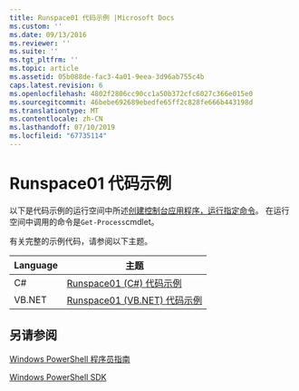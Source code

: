 ```yaml
---
title: Runspace01 代码示例 |Microsoft Docs
ms.custom: ''
ms.date: 09/13/2016
ms.reviewer: ''
ms.suite: ''
ms.tgt_pltfrm: ''
ms.topic: article
ms.assetid: 05b088de-fac3-4a01-9eea-3d96ab755c4b
caps.latest.revision: 6
ms.openlocfilehash: 4802f2806cc90cc1a50b372cfc6027c366e015e0
ms.sourcegitcommit: 46bebe692689ebedfe65ff2c828fe666b443198d
ms.translationtype: MT
ms.contentlocale: zh-CN
ms.lasthandoff: 07/10/2019
ms.locfileid: "67735114"
---
```

# <a name="runspace01-code-samples"></a>Runspace01 代码示例

以下是代码示例的运行空间中所述[创建控制台应用程序，运行指定命令](/dotnet/csharp/programming-guide/inside-a-program/hello-world-your-first-program)。 在运行空间中调用的命令是`Get-Process`cmdlet。

有关完整的示例代码，请参阅以下主题。

|Language|主题|
|--------------|-----------|
|C#|[Runspace01 (C#) 代码示例](./runspace01-csharp-code-sample.md)|
|VB.NET|[Runspace01 (VB.NET) 代码示例](./runspace01-vb-net-code-sample.md)|

## <a name="see-also"></a>另请参阅

[Windows PowerShell 程序员指南](./windows-powershell-programmer-s-guide.md)

[Windows PowerShell SDK](../windows-powershell-reference.md)